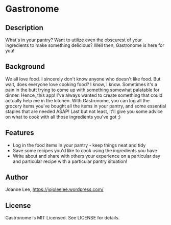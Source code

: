 # Gastronome

## Description

What's in your pantry? Want to utilize even the obscurest of your ingredients to make something delicious? Well then, Gastronome is here for you!

## Background

We all love food. I sincerely don't know anyone who doesn't like food. But wait, does everyone love cooking food? I know, I know. Sometimes it's a pain in the butt trying to come up with something somewhat palatable for dinner. Hence, this app! I've always wanted to create something that could actually help me in the kitchen. With Gastronome, you can log all the grocery items you've bought all the items in your pantry, and some essential staples that are needed ASAP! Last but not least, it'll give you some advice on what to cook with all those ingredients you've got ;)

## Features

* Log in the food items in your pantry - keep things neat and tidy
* Save some recipes you'd like to cook using the ingredients you have
* Write about and share with others your experience on a particular day and particular recipe with a particular pantry situation!


## Author

Joanne Lee, https://jojoleelee.wordpress.com/

## License

Gastronome is MIT Licensed. See LICENSE for details.
